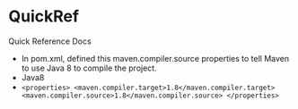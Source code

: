 # QuickRef
Quick Reference Docs
* In pom.xml, defined this maven.compiler.source properties to tell Maven to use Java 8 to compile the project.
* Java8
* ``
    <properties>
        <maven.compiler.target>1.8</maven.compiler.target>
        <maven.compiler.source>1.8</maven.compiler.source>
    </properties>
    ``


